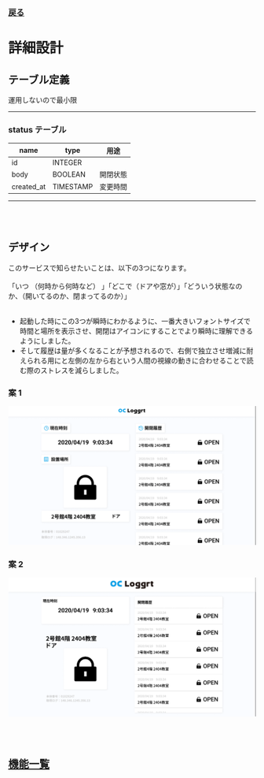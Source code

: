 ### [戻る](./../process.md)

# 詳細設計

## テーブル定義

運用しないので最小限

---

### status テーブル

| name       | type      | 用途            |
| ---------- | --------- | --------------- |
| id         | INTEGER   |                 |
| body       | BOOLEAN   | 開閉状態        |
| created_at | TIMESTAMP | 変更時間        |

---

<br><br>

## デザイン

このサービスで知らせたいことは、以下の3つになります。<br><br>
「いつ （何時から何時など） 」「どこで（ドアや窓が）」「どういう状態なのか、（開いてるのか、閉まってるのか）」<br><br>
- 起動した時にこの3つが瞬時にわかるように、一番大きいフォントサイズで時間と場所を表示させ、開閉はアイコンにすることでより瞬時に理解できるようにしました。
- そして履歴は量が多くなることが予想されるので、右側で独立させ増減に耐えられる用にと左側の左から右という人間の視線の動きに合わせることで読む際のストレスを減らしました。

### 案 1

<img src="../images/design-1.png" alt="design-1" />

### 案 2

<img src="../images/design-2.png" alt="design-2" />

<br><br>

## [機能一覧](./function.md)
